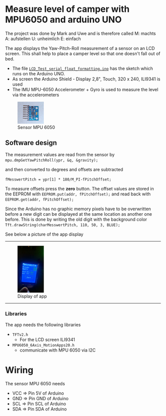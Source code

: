 # Measure level of camper with MPU6050 and arduino UNO

The project was done by Mark and Uwe and is therefore called
M: machts
A: aufstellen
U: unheimlich
E: einfach

The app displays the Yaw-Pitch-Roll measurement of a sensor on an LCD screen. This shall help to place a camper level so that one doesn't fall out of bed.

- The file [`LCD_Test_serial_float_formatting.ino`](https://github.com/uwesterr/LevelMeasurementArduino/tree/master/LCD_Test_serial_float_formatting) has the sketch which runs on the Arduino UNO.  
- As screen the Arduino Shield - Display 2,8", Touch, 320 x 240, ILI9341 is used
- The IMU MPU-6050 Accelerometer + Gyro is used to measure the level via the accelerometers  

 <figure>
  <img src="images/MPU6050.jpeg" width="20%" height="20%" class="center">
  <figcaption>Sensor MPU 6050</figcaption>
</figure> 
 


## Software design

The measurement values are read from the sensor by
`mpu.dmpGetYawPitchRoll(ypr, &q, &gravity);`

and then converted to degrees and offsets are subtracted

`fMesswertPitch = ypr[1] * 180/M_PI-fPitchOffset;`

To measure offsets press the **zero** button. The offset values are stored in the EEPROM with `EEPROM.put(addr, fPitchOffset);` and read back with `EEPROM.get(addr, fPitchOffset);`

Since the Arduino has no graphic memory pixels have to be overwritten before a new digit can be displayed at the same location as another one before. This is done by writing the old digit with the background color `Tft.drawString(charMesswertPitch, 110, 50, 3, BLUE);`

See below a picture of the app display

---
  
 <figure>
   <img src="images/LevelMeasure.png" width="20%" height="20%" class="center">
  <figcaption>Display of app</figcaption>
</figure> 



---

### Libraries

The app needs the following libraries

- `TFTv2.h`
    - For the LCD screen ILI9341
- `MPU6050_6Axis_MotionApps20.h`
    - communicate with MPU 6050 via I2C


# Wiring

The sensor MPU 6050 needs 
- VCC => Pin 5V of Arduino
- GND => Pin GND of Arduino
- SCL => Pin SCL of Arduino
- SDA => Pin SDA of Arduino
